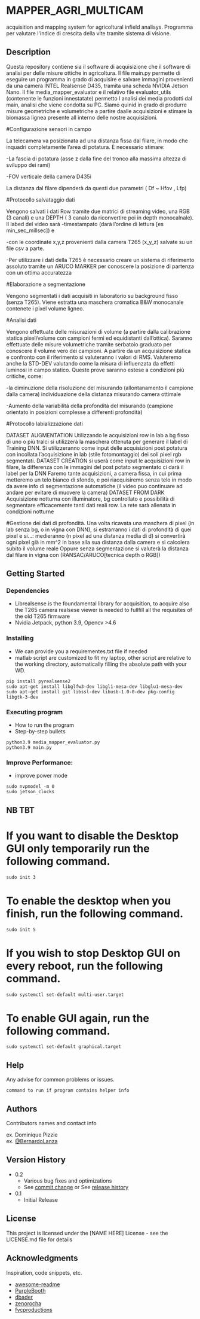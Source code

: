 

# MAPPER_AGRI_MULTICAM

acquisition and mapping system for agricoltural infield analisys.
Programma per valutare l'indice di crescita della vite tramite sistema di visione.

## Description

Questa repository contiene sia il software di acquisizione che il software di analisi per delle misure ottiche in agricoltura. 
Il file main.py permette di eseguire un programma in grado di acquisire e salvare immagini provenienti da una camera INTEL Realsense D435, tramita una scheda NVIDIA Jetson Nano.
Il file media_mapper_evaluator e il relativo file evaluator_utils (contenente le funzioni innestatate) permetto l analisi dei media prodotti dal main, analisi che viene condotta su PC. Siamo quinid in grado di produrre misure geometriche e volumetriche a partire daalle acquisizioni e stimare la biomassa lignea presente all interno delle nostre acquisizioni.

#Configurazione sensori in campo  

La telecamera va posizionata ad una distanza fissa dal filare, in modo che inquadri completamente l’area di potatura. È necessario stimare:

-La fascia di potatura (asse z dalla fine del tronco alla massima altezza di sviluppo dei rami)

-FOV verticale della camera D435i 

La distanza dal filare dipenderà da questi due parametri ( Df ~ Hfov , Lfp)

#Protocollo salvataggio dati

Vengono salvati i dati Row tramite due matrici di streaming video, una RGB (3 canali) e una DEPTH ( 3 canalo da riconvertire poi in depth monocalnale). Il labed del video sarà 
-timestampato (darà l’ordine di lettura [es min_sec_millsec]) e

-con le coordinate x,y,z provenienti dalla camera T265 (x_y_z) salvate su un file csv a parte.

-Per utilizzare i dati della T265 è necessario creare un sistema di riferimento assoluto tramite un ARUCO MARKER per conoscere la posizione di partenza con un ottima accuratezza

#Elaborazione a segmentazione

Vengono segmentati i dati acquisiti in laboratorio su background fisso (senza T265).
Viene estratta una maschera cromatica B&W monocanale contenete i pixel volume ligneo.

#Analisi dati

Vengono effettuate delle misurazioni di volume (a partire dalla calibrazione statica pixel/volume con campioni fermi ed equidistanti dall’ottica). Saranno effettuate delle misure volumetriche tramite serbatoio graduato per conoscere il volume vero dei campioni. A partire da un acquisizione statica e confronto con il riferimento si valuteranno i valori di RMS. Valuteremo anche la STD-DEV valutando come la misura di influenzata da effetti luminosi in campo statico. 
Queste prove saranno estese a condizioni più critiche, come:

-la diminuzione della risoluzione del misurando (allontanamento il campione dalla camera) individuazione della distanza misurando camera ottimale

-Aumento della variabilità della profondità del misurando (campione orientato in posizioni complesse a differenti profondità)

#Protocollo labializzazione dati

DATASET AUGMENTATION
Utilizzando le acquisizioni row in lab a bg fisso di uno o più tralci si utilizzerà la maschera ottenuta per generare il label di Training DNN. Si utilizzeranno come input delle acquisizioni post potatura con incollata l’acquisizione in lab (stile fotomontaggio) dei soli pixel rgb segmentati.
DATASET CREATION 
si userà come input le acquisizioni row in filare, la differenza con le immagini del post potato segmentato ci darà il label per la DNN
Faremo tante acquisizioni, a camera fissa, in cui prima metteremo un telo bianco di sfondo, e poi riacquisiremo senza telo in modo da avere info di segmentazione automatiche (il video puo continuare ad andare per evitare di muovere la camera)
DATASET FROM DARK
Acquisizione notturna con illuminatore, bg controllato e possibilità di segmentare efficacemente tanti dati reali row. La rete sarà allenata in condizioni notturne 

#Gestione dei dati di profondità.
Una volta ricavata una maschera di pixel (in lab senza bg, o in vigna con DNN), si estrarranno i dati di profondità di quei pixel e si…:
medieranno (n pixel ad una distanza media di d)
si convertirà ogni pixel già in mm^2 in base alla sua distanza dalla camera e si calcolera subito il volume reale 
Oppure senza segmentazione si valuterà la distanza dal filare in vigna con (RANSAC/ARUCO[tecnica depth o RGB])



## Getting Started

### Dependencies

* Librealsense is the foundamental library for acquisition, to acquire also the T265 camera realsese viewer is needed to fullfill all the requisites of the old T265 firmware
* Nvidia Jetpack, python 3.9, Opencv >4.6

### Installing

* We can provide you a requirementes.txt file if needed
* matlab script are customized to fit my laptop, other script are relative to the working directory, automatically filling the absolute path with your WD.

```
pip install pyrealsense2
sudo apt-get install libglfw3-dev libgl1-mesa-dev libglu1-mesa-dev
sudo apt-get install git libssl-dev libusb-1.0-0-dev pkg-config libgtk-3-dev
```

### Executing program

* How to run the program
* Step-by-step bullets
```
python3.9 media_mapper_evaluator.py
python3.9 main.py
```

### Improve Performance:
* improve power mode
```
sudo nvpmodel -m 0
sudo jetson_clocks
```
## NB TBT
# If you want to disable the Desktop GUI only temporarily run the following command.
```
sudo init 3 
```
# To enable the desktop when you finish, run the following command.
```
sudo init 5
```
# If you wish to stop Desktop GUI on every reboot, run the following command.
```
sudo systemctl set-default multi-user.target
```
# To enable GUI again, run the following command. 
```
sudo systemctl set-default graphical.target
```

## Help

Any advise for common problems or issues.
```
command to run if program contains helper info
```

## Authors

Contributors names and contact info

ex. Dominique Pizzie  
ex. [@BernardoLanza]([https://www.linkedin.com/in/bernardo-lanza-554064163/])

## Version History

* 0.2
    * Various bug fixes and optimizations
    * See [commit change]() or See [release history]()
* 0.1
    * Initial Release

## License

This project is licensed under the [NAME HERE] License - see the LICENSE.md file for details

## Acknowledgments

Inspiration, code snippets, etc.
* [awesome-readme](https://github.com/matiassingers/awesome-readme)
* [PurpleBooth](https://gist.github.com/PurpleBooth/109311bb0361f32d87a2)
* [dbader](https://github.com/dbader/readme-template)
* [zenorocha](https://gist.github.com/zenorocha/4526327)
* [fvcproductions](https://gist.github.com/fvcproductions/1bfc2d4aecb01a834b46)
